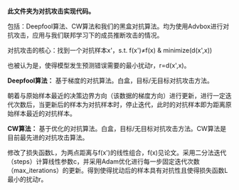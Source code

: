 **此文件夹为对抗攻击实现代码。**

包括：Deepfool算法、CW算法和我们的黑盒对抗算法。均为使用Advbox进行对抗攻击，应用与我们联邦学习下的成员推断攻击的情况。

对抗攻击的核心：找到一个对抗样本x'，s.t. f(x')≠f(x) & minimize(d(x',x))

也被认为是，使得模型发生预测错误需要的最小扰动r，r=d(x',x)。

**Deepfool算法：**
基于梯度的对抗算法。白盒，目标/无目标对抗攻击方法。

朝着与原始样本最近的决策边界方向（该数据的梯度方向）进行更新，进行一定迭代次数后，当更新后的样本为对抗样本时，停止迭代，此时的对抗样本即为距离原始样本最近的对抗样本。

**CW算法：**
基于优化的对抗算法。白盒，目标/无目标对抗攻击方法。CW算法是目前最先进的对抗攻击算法。

修改了损失函数L，为两点距离与f(x')的线性组合，f(x)见论文。采用二分法迭代（steps）计算线性参数c，并采用Adam优化进行每一步固定迭代次数（max_iterations）的更新。得到使得扰动后的样本具有对抗性且使得损失函数L最小的扰动r。





